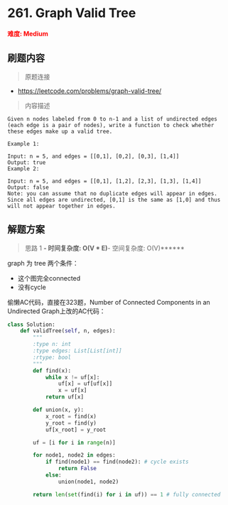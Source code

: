 # 261. Graph Valid Tree

**<font color=red>难度: Medium</font>**

## 刷题内容

> 原题连接

* https://leetcode.com/problems/graph-valid-tree/

> 内容描述

```
Given n nodes labeled from 0 to n-1 and a list of undirected edges (each edge is a pair of nodes), write a function to check whether these edges make up a valid tree.

Example 1:

Input: n = 5, and edges = [[0,1], [0,2], [0,3], [1,4]]
Output: true
Example 2:

Input: n = 5, and edges = [[0,1], [1,2], [2,3], [1,3], [1,4]]
Output: false
Note: you can assume that no duplicate edges will appear in edges. Since all edges are undirected, [0,1] is the same as [1,0] and thus will not appear together in edges.
```

## 解题方案

> 思路 1
******- 时间复杂度: O(V * E)******- 空间复杂度: O(V)******

graph 为 tree 两个条件：

- 这个图完全connected
- 没有cycle

偷懒AC代码，直接在323题，Number of Connected Components in an Undirected Graph上改的AC代码：



```python
class Solution:
    def validTree(self, n, edges):
        """
        :type n: int
        :type edges: List[List[int]]
        :rtype: bool
        """
        def find(x):
            while x != uf[x]:
                uf[x] = uf[uf[x]]
                x = uf[x]
            return uf[x]

        def union(x, y):
            x_root = find(x)
            y_root = find(y)
            uf[x_root] = y_root

        uf = [i for i in range(n)]

        for node1, node2 in edges:
            if find(node1) == find(node2): # cycle exists
                return False
            else:
                union(node1, node2)

        return len(set(find(i) for i in uf)) == 1 # fully connected
```









